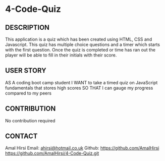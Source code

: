# 4-Code-Quiz

## DESCRIPTION
This application is a quiz which has been created using HTML, CSS and Javascript. This quiz has multiple choice questions and a timer which starts with the first question. Once the quiz is completed or time has ran out the player will be able to fill in their initials with their score.

## USER STORY
AS A coding boot camp student
I WANT to take a timed quiz on JavaScript fundamentals that stores high scores
SO THAT I can gauge my progress compared to my peers

## CONTRIBUTION
No contribution required

## CONTACT
Amal Hirsi
Email: ahirsi@hotmail.co.uk
Github: https://github.com/AmalHirsi
https://github.com/AmalHirsi/4-Code-Quiz.git



